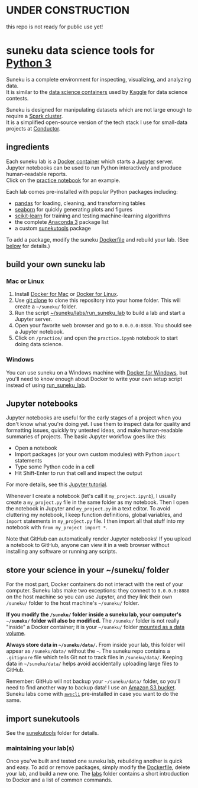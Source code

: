 # UNDER CONSTRUCTION #
this repo is not ready for public use yet!

# suneku data science tools for [Python 3](https://www.python.org/) 

Suneku is a complete environment for inspecting, visualizing, and analyzing data.  
It is similar to the [data science containers](http://blog.kaggle.com/2016/02/05/how-to-get-started-with-data-science-in-containers/) used by [Kaggle](https://www.kaggle.com/) for data science contests.   

Suneku is designed for manipulating datasets which are not large enough to require a [Spark cluster](http://spark.apache.org/).  
It is a simplified open-source version of the tech stack I use for small-data projects at [Conductor](https://www.conductor.com/).  


## ingredients

Each suneku lab is a [Docker container](https://www.docker.com/what-docker) which starts a [Jupyter](http://jupyter.org/) server.  
Jupyter notebooks can be used to run Python interactively and produce human-readable reports.  
Click on the [practice notebook](https://github.com/samkennerly/suneku/blob/master/practice/practice.ipynb) for an example.

Each lab comes pre-installed with popular Python packages including:
* [pandas](http://pandas.pydata.org/) for loading, cleaning, and transforming tables
* [seaborn](http://seaborn.pydata.org/) for quickly generating plots and figures
* [scikit-learn](http://scikit-learn.org/stable/) for training and testing machine-learning algorithms
* the complete [Anaconda 3](https://docs.continuum.io/anaconda/pkg-docs) package list
* a custom [sunekutools](https://github.com/samkennerly/suneku/tree/master/sunekutools) package

To add a package, modify the suneku [Dockerfile](https://github.com/samkennerly/suneku/blob/master/labs/latest/Dockerfile) and rebuild your lab. (See [below](https://github.com/samkennerly/suneku/blob/master/README.md#customize-your-suneku-lab) for details.)


## build your own suneku lab

### Mac or Linux
1. Install [Docker for Mac](https://docs.docker.com/docker-for-mac/) or [Docker for Linux](https://docs.docker.com/engine/installation/linux/).
2. Use [git clone](https://help.github.com/articles/cloning-a-repository/) to clone this repository into your home folder.  This will create a `~/suneku/` folder.
3. Run the script [~/suneku/labs/run_suneku_lab](https://github.com/samkennerly/suneku/blob/master/labs/run_suneku_lab) to build a lab and start a Jupyter server.
4. Open your favorite web browser and go to `0.0.0.0:8888`. You should see a Jupyter notebook.
5. Click on `/practice/` and open the `practice.ipynb` notebook to start doing data science.

### Windows
You can use suneku on a Windows machine with [Docker for Windows](https://docs.docker.com/docker-for-windows/), but you'll need to know enough about Docker to write your own setup script instead of using [run_suneku_lab](https://github.com/samkennerly/suneku/blob/master/labs/run_suneku_lab).


## Jupyter notebooks

Jupyter notebooks are useful for the early stages of a project when you don't know what you're doing yet. I use them to inspect data for quality and formatting issues, quickly try untested ideas, and make human-readable summaries of projects. The basic Jupyter workflow goes like this:

* Open a notebook
* Import packages (or your own custom modules) with Python `import` statements
* Type some Python code in a cell
* Hit Shift-Enter to run that cell and inspect the output

For more details, see this [Jupyter tutorial](http://nbviewer.jupyter.org/github/jupyter/notebook/blob/master/docs/source/examples/Notebook/Notebook%20Basics.ipynb).

Whenever I create a notebook (let's call it `my_project.ipynb`), I usually create a `my_project.py` file in the same folder as my notebook. Then I open the notebook in Jupyter and `my_project.py` in a text editor. To avoid cluttering my notebook, I keep function definitions, global variables, and `import` statements in `my_project.py` file. I then import all that stuff into my notebook with `from my_project import *`.

Note that GitHub can automatically render Jupyter notebooks! If you upload a notebook to GitHub, anyone can view it in a web browser without installing any software or running any scripts. 


## store your science in your ~/suneku/ folder

For the most part, Docker containers do not interact with the rest of your computer. Suneku labs make two exceptions: they connect to `0.0.0.0:8888` on the host machine so you can use Jupyter, and they link their own `/suneku/` folder to the host machine's `~/suneku/` folder.

**If you modify the `/suneku/` folder inside a suneku lab, your computer's `~/suneku/` folder will also be modified.** The `/suneku/` folder is not really "inside" a Docker container; it is your `~/suneku/` folder [mounted as a data volume](https://docs.docker.com/engine/tutorials/dockervolumes/#/mount-a-host-directory-as-a-data-volume).

**Always store data in `~/suneku/data/`.** From inside your lab, this folder will appear as `/suneku/data/` without the `~`. The suneku repo contains a `.gitignore` file which tells Git not to track files in `/suneku/data/`. Keeping data in `~/suneku/data/` helps avoid accidentally uploading large files to GitHub.

Remember: GitHub will not backup your `~/suneku/data/` folder, so you'll need to find another way to backup data! I use an [Amazon S3 bucket](https://aws.amazon.com/s3/). Suneku labs come with [`awscli`](https://aws.amazon.com/cli/) pre-installed in case you want to do the same.


## import sunekutools

See the [sunekutools](https://github.com/samkennerly/suneku/tree/master/sunekutools) folder for details.


### maintaining your lab(s)

Once you've built and tested one suneku lab, rebuilding another is quick and easy. To add or remove packages, simply modify the [Dockerfile](https://github.com/samkennerly/suneku/blob/master/labs/latest/Dockerfile), delete your lab, and build a new one. The [labs](https://github.com/samkennerly/suneku/tree/master/labs) folder contains a short introduction to Docker and a list of common commands.

